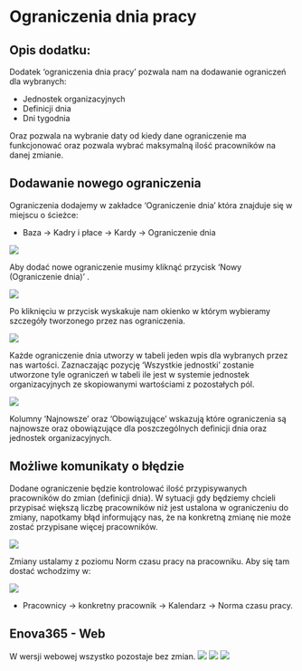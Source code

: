 # Ograniczenia dnia pracy
## Opis dodatku:
Dodatek ‘ograniczenia dnia pracy’ pozwala nam na dodawanie ograniczeń dla wybranych:

- Jednostek organizacyjnych
- Definicji dnia
- Dni tygodnia

Oraz pozwala na wybranie daty od kiedy dane ograniczenie ma funkcjonować oraz pozwala wybrać maksymalną ilość pracowników na danej zmianie.

## Dodawanie nowego ograniczenia
Ograniczenia dodajemy w zakładce ‘Ograniczenie dnia’ która znajduje się w miejscu o ścieżce:

- Baza -> Kadry i płace -> Kardy -> Ograniczenie dnia

![](../images/Obraz1.png)

Aby dodać nowe ograniczenie musimy kliknąć przycisk ‘Nowy (Ograniczenie dnia)’ .

![](../images/Obraz2.png)

Po kliknięciu w przycisk wyskakuje nam okienko w którym wybieramy szczegóły tworzonego przez nas ograniczenia.

![](../images/Obraz3.png)

Każde ograniczenie dnia utworzy w tabeli jeden wpis dla wybranych przez nas wartości. Zaznaczając pozycję ‘Wszystkie jednostki’ zostanie utworzone tyle ograniczeń w tabeli ile jest w systemie jednostek organizacyjnych ze skopiowanymi wartościami z pozostałych pól.

![](../images/Obraz4.png)

Kolumny ‘Najnowsze’ oraz ‘Obowiązujące’ wskazują które ograniczenia są najnowsze oraz obowiązujące dla poszczególnych definicji dnia oraz jednostek organizacyjnych.

## Możliwe komunikaty o błędzie
Dodane ograniczenie będzie kontrolować ilość przypisywanych pracowników do zmian (definicji dnia). W sytuacji gdy będziemy chcieli przypisać większą liczbę pracowników niż jest ustalona w ograniczeniu do zmiany, napotkamy błąd informujący nas, że na konkretną zmianę nie może zostać przypisane więcej pracowników.

![](../images/Obraz5.png)

Zmiany ustalamy z poziomu Norm czasu pracy na pracowniku. Aby się tam dostać wchodzimy w:
 
![](../images/Obraz6.png)

- Pracownicy -> konkretny pracownik -> Kalendarz -> Norma czasu pracy.

## Enova365 - Web
W wersji webowej wszystko pozostaje bez zmian.
![](../images/Obraz8.png)
![](../images/Obraz9.png)
![](../images/Obraz7.png)
